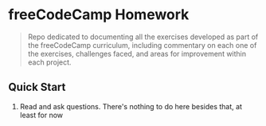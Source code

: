 # freeCodeCamp Homework

> Repo dedicated to documenting all the exercises developed as part of the freeCodeCamp curriculum, including commentary on each one of the exercises, challenges faced, and areas for improvement within each project.

## Quick Start

1. Read and ask questions. There's nothing to do here besides that, at least for now
